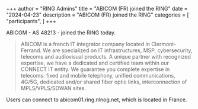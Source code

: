 +++
author = "RING Admins"
title = "ABICOM (FR) joined the RING"
date = "2024-04-23"
description = "ABICOM (FR) joined the RING"
categories = [
    "participants",
]
+++

ABICOM - AS 48213 - joined the RING today.

> ABICOM is a french IT integrator company located in Clermont-Ferrand. We are specialized on IT infrastructures, MSP, cybersecurity, telecoms and audiovisual products.
A unique partner with recognized expertise, we have a dedicated and certified team within our CONNECT IT entity. We guarantee you complete expertise in telecoms: fixed and mobile telephony, unified communications, 4G/5G, dedicated and/or shared fiber optic links, interconnection of MPLS/VPLS/SDWAN sites.

Users can connect to abicom01.ring.nlnog.net, which is located in France.
